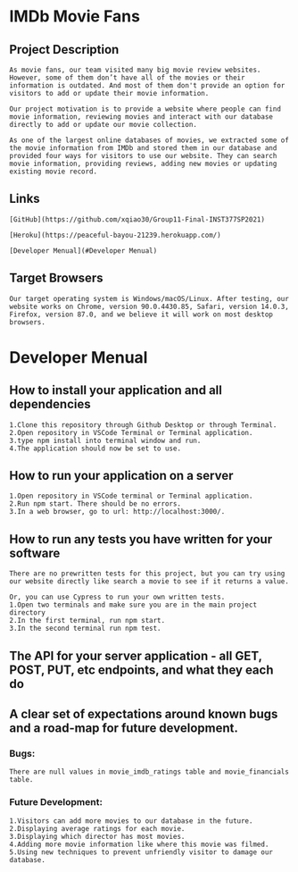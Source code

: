 # IMDb Movie Fans

## Project Description

    As movie fans, our team visited many big movie review websites. However, some of them don’t have all of the movies or their information is outdated. And most of them don't provide an option for visitors to add or update their movie information.

    Our project motivation is to provide a website where people can find movie information, reviewing movies and interact with our database directly to add or update our movie collection.

    As one of the largest online databases of movies, we extracted some of the movie information from IMDb and stored them in our database and provided four ways for visitors to use our website. They can search movie information, providing reviews, adding new movies or updating existing movie record.

## Links

    [GitHub](https://github.com/xqiao30/Group11-Final-INST377SP2021)

    [Heroku](https://peaceful-bayou-21239.herokuapp.com/)

    [Developer Menual](#Developer Menual)

## Target Browsers

    Our target operating system is Windows/macOS/Linux. After testing, our website works on Chrome, version 90.0.4430.85, Safari, version 14.0.3, Firefox, version 87.0, and we believe it will work on most desktop browsers.

# Developer Menual

## How to install your application and all dependencies

    1.Clone this repository through Github Desktop or through Terminal.
    2.Open repository in VSCode Terminal or Terminal application.
    3.type npm install into terminal window and run.
    4.The application should now be set to use.

## How to run your application on a server

    1.Open repository in VSCode terminal or Terminal application.
    2.Run npm start. There should be no errors.
    3.In a web browser, go to url: http://localhost:3000/.

## How to run any tests you have written for your software

    There are no prewritten tests for this project, but you can try using 
    our website directly like search a movie to see if it returns a value.

    Or, you can use Cypress to run your own written tests.
    1.Open two terminals and make sure you are in the main project directory
    2.In the first terminal, run npm start.
    3.In the second terminal run npm test.

## The API for your server application - all GET, POST, PUT, etc endpoints, and what they each do

## A clear set of expectations around known bugs and a road-map for future development.

### Bugs:
    
    There are null values in movie_imdb_ratings table and movie_financials table.

### Future Development:

    1.Visitors can add more movies to our database in the future.
    2.Displaying average ratings for each movie.
    3.Displaying which director has most movies.
    4.Adding more movie information like where this movie was filmed.
    5.Using new techniques to prevent unfriendly visitor to damage our database.